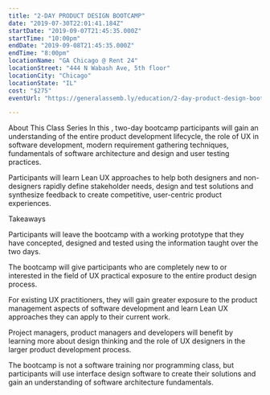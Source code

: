 ```yaml
---
title: "2-DAY PRODUCT DESIGN BOOTCAMP"
date: "2019-07-30T22:01:41.184Z"
startDate: "2019-09-07T21:45:35.000Z"
startTime: "10:00pm"
endDate: "2019-09-08T21:45:35.000Z"
endTime: "8:00pm"
locationName: "GA Chicago @ Rent 24"
locationStreet: "444 N Wabash Ave, 5th floor"
locationCity: "Chicago"
locationState: "IL"
cost: "$275"
eventUrl: "https://generalassemb.ly/education/2-day-product-design-bootcamp/chicago/78463"

---
```


About This Class Series
In this , two-day bootcamp participants will gain an understanding of the entire product development lifecycle, the role of UX in software development, modern requirement gathering techniques, fundamentals of software architecture and design and user testing practices.

Participants will learn Lean UX approaches to help both designers and non-designers rapidly define stakeholder needs, design and test solutions and synthesize feedback to create competitive, user-centric product experiences.

Takeaways 

Participants will leave the bootcamp with a working prototype that they have concepted, designed and tested using the information taught over the two days.

The bootcamp will give participants who are completely new to or interested in the field of UX practical exposure to the entire product design process.

For existing UX practitioners, they will gain greater exposure to the product management aspects of software development and learn Lean UX approaches they can apply to their current work.

Project managers, product managers and developers will benefit by learning more about design thinking and the role of UX designers in the larger product development process.

The bootcamp is not a software training nor programming class, but participants will use interface design software to create their solutions and gain an understanding of software architecture fundamentals.



